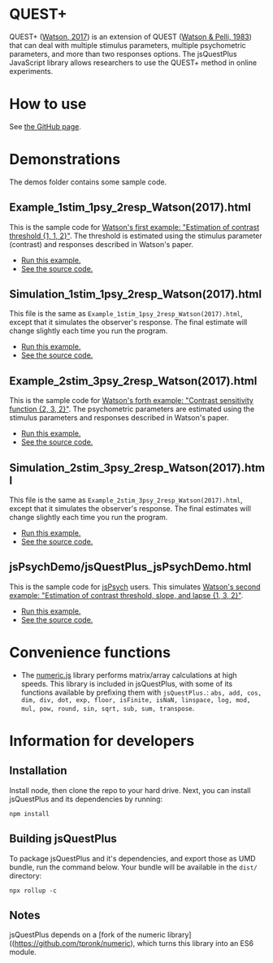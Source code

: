 # QUEST+

QUEST+ ([Watson, 2017](https://doi.org/10.1167/17.3.10)) is an extension of QUEST ([Watson & Pelli, 1983](https://doi.org/10.3758/BF03202828))
that can deal with multiple stimulus parameters, multiple psychometric parameters, and more than two responses options. The jsQuestPlus JavaScript library allows researchers to use the QUEST+ method in online experiments.

# How to use

See [the GitHub page](https://kurokida.github.io/jsQuestPlus/).

# Demonstrations

The demos folder contains some sample code.

## Example_1stim_1psy_2resp_Watson(2017).html

This is the sample code for [Watson's first example: "Estimation of contrast threshold {1, 1, 2}"](https://jov.arvojournals.org/article.aspx?articleid=2611972#159437865). The threshold is estimated using the stimulus parameter (contrast) and responses described in Watson's paper.

 - [Run this example.](https://www.hes.kyushu-u.ac.jp/~kurokid/jsQuestPlus/demos/Example_1stim_1psy_2resp_Watson(2017).html) 
 - [See the source code.](https://github.com/kurokida/jsQuestPlus/blob/main/demos/Example_1stim_1psy_2resp_Watson(2017).html)

## Simulation_1stim_1psy_2resp_Watson(2017).html

This file is the same as `Example_1stim_1psy_2resp_Watson(2017).html`, except that it simulates the observer's response. The final estimate will change slightly each time you run the program. 

- [Run this example.](https://www.hes.kyushu-u.ac.jp/~kurokid/jsQuestPlus/demos/Simulation_1stim_1psy_2resp_Watson(2017).html) 
- [See the source code.](https://github.com/kurokida/jsQuestPlus/blob/main/demos/Simulation_1stim_1psy_2resp_Watson(2017).html)

## Example_2stim_3psy_2resp_Watson(2017).html

This is the sample code for [Watson's forth example: "Contrast sensitivity function {2, 3, 2}"](https://jov.arvojournals.org/article.aspx?articleid=2611972#159437865). The psychometric parameters are estimated using the stimulus parameters and responses described in Watson's paper. 

- [Run this example.](https://www.hes.kyushu-u.ac.jp/~kurokid/jsQuestPlus/demos/Example_2stim_3psy_2resp_Watson(2017).html)
- [See the source code.](https://github.com/kurokida/jsQuestPlus/blob/main/demos/Example_2stim_3psy_2resp_Watson(2017).html)

## Simulation_2stim_3psy_2resp_Watson(2017).html

This file is the same as `Example_2stim_3psy_2resp_Watson(2017).html`, except that it simulates the observer's response. The final estimates will change slightly each time you run the program. 

- [Run this example.](https://www.hes.kyushu-u.ac.jp/~kurokid/jsQuestPlus/demos/Simulation_2stim_3psy_2resp_Watson(2017).html) 
- [See the source code.](https://github.com/kurokida/jsQuestPlus/blob/main/demos/Simulation_2stim_3psy_2resp_Watson(2017).html)

## jsPsychDemo/jsQuestPlus_jsPsychDemo.html

This is the sample code for [jsPsych](https://www.jspsych.org/7.1/) users. This simulates [Watson's second example: "Estimation of contrast threshold, slope, and lapse {1, 3, 2}"](https://jov.arvojournals.org/article.aspx?articleid=2611972#159437865). 

- [Run this example.](https://www.hes.kyushu-u.ac.jp/~kurokid/jsQuestPlus/jsPsychDemo/jsQuestPlus_jsPsychDemo_auto.html) 
- [See the source code.](https://github.com/kurokida/jsQuestPlus/blob/main/jsPsychDemo/jsQuestPlus_jsPsychDemo_auto.html)

# Convenience functions
- The [numeric.js](https://github.com/sloisel/numeric) library performs matrix/array calculations at high speeds. This library is included in jsQuestPlus, with some of its functions available by prefixing them with `jsQuestPlus.`: `abs, add, cos, dim, div, dot, exp, floor, isFinite, isNaN, linspace, log, mod, mul, pow, round, sin, sqrt, sub, sum, transpose`.

# Information for developers

## Installation
Install node, then clone the repo to your hard drive. Next, you can install jsQuestPlus and its dependencies by running:

`npm install`

## Building jsQuestPlus
To package jsQuestPlus and it's dependencies, and export those as UMD bundle, run the command below. Your bundle will be available in the `dist/` directory:

`npx rollup -c`

## Notes
jsQuestPlus depends on a [fork of the numeric library]((https://github.com/tpronk/numeric), which turns this library into an ES6 module.
